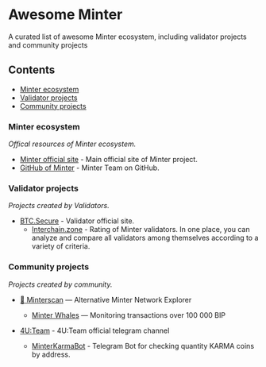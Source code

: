 # Awesome Minter

A curated list of awesome Minter ecosystem, including validator projects and community projects

## Contents

- [Minter ecosystem](#minter-ecosystem)
- [Validator projects](#validator-projects)
- [Community projects](#community-projects)

### Minter ecosystem

*Offical resources of Minter ecosystem.*

- [Minter official site](https://www.minter.network) - Main official site of Minter project.
- [GitHub of Minter](https://github.com/MinterTeam) - Minter Team on GitHub.

### Validator projects

*Projects created by Validators.*

- [BTC.Secure](https://blog.btcsecure.io) - Validator official site.
  - [Interchain.zone](https://minter.interchain.zone) - Rating of Minter validators. In one place, you can analyze and compare all validators among themselves according to a variety of criteria.

### Community projects

*Projects created by community.*

- [🍃 Minterscan](https://minterscan.net) — Alternative Minter Network Explorer
  - [Minter Whales](https://t.me/minter_alert) — Monitoring transactions over 100 000 BIP 

- [4U:Team](https://t.me/minter4u) - 4U:Team official telegram channel
  - [MinterKarmaBot](https://t.me/MinterKarmaBot) -  Telegram Bot for checking quantity KARMA coins by address.
